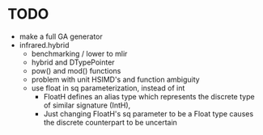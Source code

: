 # TODO
- make a full GA generator
- infrared.hybrid
  - benchmarking / lower to mlir
  - hybrid and DTypePointer
  - pow() and mod() functions
  - problem with unit HSIMD's and function ambiguity
  - use float in sq parameterization, instead of int
    - FloatH defines an alias type which represents the discrete type of similar signature (IntH),
    - Just changing FloatH's sq parameter to be a Float type causes the discrete counterpart to be uncertain
